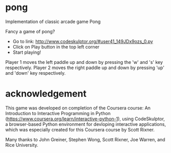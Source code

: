 # pong
Implementation of classic arcade game Pong

Fancy a game of pong? 
- Go to link: http://www.codeskulptor.org/#user41_149JDx9ozs_0.py
- Click on Play button in the top left corner
- Start playing!

Player 1 moves the left paddle up and down by pressing the 'w' and 's' key respectively.
Player 2 moves the right paddle up and down by pressing 'up' and 'down' key respectively.

# acknowledgement
This game was developed on completion of the Coursera course: An Introduction to Interactive Programming in Python (https://www.coursera.org/learn/interactive-python-1), using CodeSkulptor, a browser-based Python environment for devloping interactive applications, which was especially created for this Coursera course by Scott Rixner.

Many thanks to John Greiner, Stephen Wong, Scott Rixner, Joe Warren, and Rice University.

